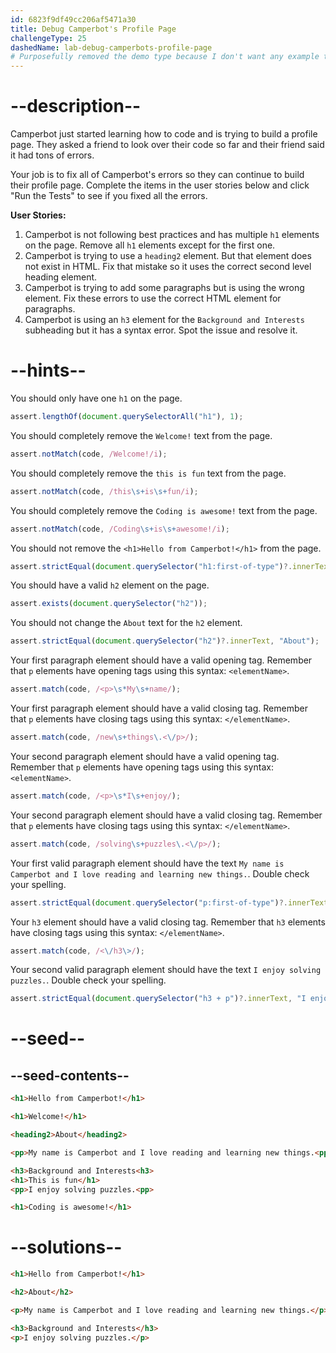 ```yaml
---
id: 6823f9df49cc206af5471a30
title: Debug Camperbot's Profile Page
challengeType: 25
dashedName: lab-debug-camperbots-profile-page
# Purposefully removed the demo type because I don't want any example to show since this is a debugging project.
---
```


# --description--

Camperbot just started learning how to code and is trying to build a profile page. They asked a friend to look over their code so far and their friend said it had tons of errors.

Your job is to fix all of Camperbot's errors so they can continue to build their profile page. Complete the items in the user stories below and click "Run the Tests" to see if you fixed all the errors.

**User Stories:**

1. Camperbot is not following best practices and has multiple `h1` elements on the page. Remove all `h1` elements except for the first one.
2. Camperbot is trying to use a `heading2` element. But that element does not exist in HTML. Fix that mistake so it uses the correct second level heading element. 
3. Camperbot is trying to add some paragraphs but is using the wrong element. Fix these errors to use the correct HTML element for paragraphs.
4. Camperbot is using an `h3` element for the `Background and Interests` subheading but it has a syntax error. Spot the issue and resolve it. 

# --hints--

You should only have one `h1` on the page.

```js
assert.lengthOf(document.querySelectorAll("h1"), 1);
```

You should completely remove the `Welcome!` text from the page.

```js
assert.notMatch(code, /Welcome!/i); 
```

You should completely remove the `this is fun` text from the page.

```js
assert.notMatch(code, /this\s+is\s+fun/i); 
```

You should completely remove the `Coding is awesome!` text from the page.

```js
assert.notMatch(code, /Coding\s+is\s+awesome!/i); 
```

You should not remove the `<h1>Hello from Camperbot!</h1>` from the page.

```js
assert.strictEqual(document.querySelector("h1:first-of-type")?.innerText, "Hello from Camperbot!");
```

You should have a valid `h2` element on the page.

```js
assert.exists(document.querySelector("h2"));
```

You should not change the `About` text for the `h2` element.

```js
assert.strictEqual(document.querySelector("h2")?.innerText, "About");
```

Your first paragraph element should have a valid opening tag. Remember that `p` elements have opening tags using this syntax: `<elementName>`.

```js
assert.match(code, /<p>\s*My\s+name/);
```

Your first paragraph element should have a valid closing tag. Remember that `p` elements have closing tags using this syntax: `</elementName>`.

```js
assert.match(code, /new\s+things\.<\/p>/);
```

Your second paragraph element should have a valid opening tag. Remember that `p` elements have opening tags using this syntax: `<elementName>`.

```js
assert.match(code, /<p>\s*I\s+enjoy/);
```

Your second paragraph element should have a valid closing tag. Remember that `p` elements have closing tags using this syntax: `</elementName>`.

```js
assert.match(code, /solving\s+puzzles\.<\/p>/);
```

Your first valid paragraph element should have the text `My name is Camperbot and I love reading and learning new things.`. Double check your spelling.

```js
assert.strictEqual(document.querySelector("p:first-of-type")?.innerText, "My name is Camperbot and I love reading and learning new things.");
```

Your `h3` element should have a valid closing tag. Remember that `h3` elements have closing tags using this syntax: `</elementName>`.

```js
assert.match(code, /<\/h3\>/);
```

Your second valid paragraph element should have the text `I enjoy solving puzzles.`. Double check your spelling.

```js
assert.strictEqual(document.querySelector("h3 + p")?.innerText, "I enjoy solving puzzles.");
```

# --seed--

## --seed-contents--

```html
<h1>Hello from Camperbot!</h1>

<h1>Welcome!</h1>

<heading2>About</heading2>

<pp>My name is Camperbot and I love reading and learning new things.<pp>

<h3>Background and Interests<h3>
<h1>This is fun</h1>
<pp>I enjoy solving puzzles.<pp>

<h1>Coding is awesome!</h1>
```

# --solutions--

```html
<h1>Hello from Camperbot!</h1>

<h2>About</h2>

<p>My name is Camperbot and I love reading and learning new things.</p>

<h3>Background and Interests</h3>
<p>I enjoy solving puzzles.</p>
```
